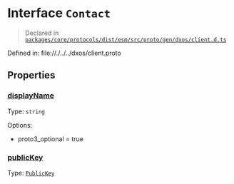 # Interface `Contact`
> Declared in [`packages/core/protocols/dist/esm/src/proto/gen/dxos/client.d.ts`]()

Defined in:
   file://./../../dxos/client.proto
## Properties
### [displayName]()
Type: <code>string</code>

Options:
  - proto3_optional = true
### [publicKey]()
Type: <code>[PublicKey](/api/@dxos/react-client/classes/PublicKey)</code>